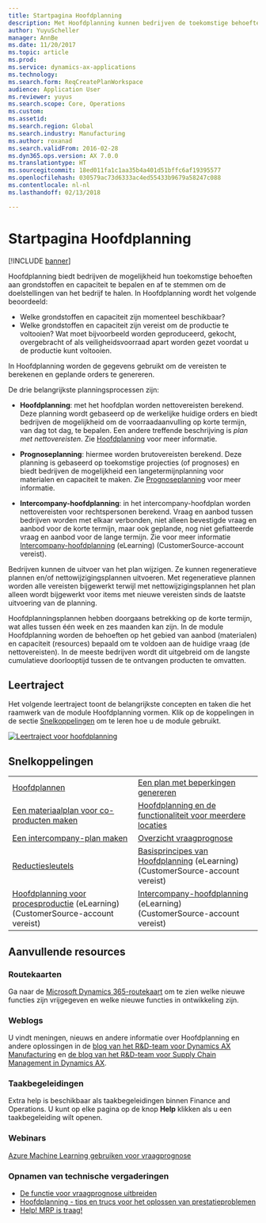 ```yaml
---
title: Startpagina Hoofdplanning
description: Met Hoofdplanning kunnen bedrijven de toekomstige behoefte aan grondstoffen en capaciteit bepalen en afstemmen om de doelstellingen van het bedrijf te halen.
author: YuyuScheller
manager: AnnBe
ms.date: 11/20/2017
ms.topic: article
ms.prod: 
ms.service: dynamics-ax-applications
ms.technology: 
ms.search.form: ReqCreatePlanWorkspace
audience: Application User
ms.reviewer: yuyus
ms.search.scope: Core, Operations
ms.custom: 
ms.assetid: 
ms.search.region: Global
ms.search.industry: Manufacturing
ms.author: roxanad
ms.search.validFrom: 2016-02-28
ms.dyn365.ops.version: AX 7.0.0
ms.translationtype: HT
ms.sourcegitcommit: 18ed011fa1c1aa35b4a401d51bffc6af19395577
ms.openlocfilehash: 030579ac73d6333ac4ed55433b9679a58247c088
ms.contentlocale: nl-nl
ms.lasthandoff: 02/13/2018

---
```


# <a name="master-planning-home-page"></a>Startpagina Hoofdplanning

[!INCLUDE [banner](../includes/banner.md)]

Hoofdplanning biedt bedrijven de mogelijkheid hun toekomstige behoeften aan grondstoffen en capaciteit te bepalen en af te stemmen om de doelstellingen van het bedrijf te halen. In Hoofdplanning wordt het volgende beoordeeld: 

-  Welke grondstoffen en capaciteit zijn momenteel beschikbaar? 
-  Welke grondstoffen en capaciteit zijn vereist om de productie te voltooien? Wat moet bijvoorbeeld worden geproduceerd, gekocht, overgebracht of als veiligheidsvoorraad apart worden gezet voordat u de productie kunt voltooien.

In Hoofdplanning worden de gegevens gebruikt om de vereisten te berekenen en geplande orders te genereren.

De drie belangrijkste planningsprocessen zijn:

-  **Hoofdplanning**: met het hoofdplan worden nettovereisten berekend. Deze planning wordt gebaseerd op de werkelijke huidige orders en biedt bedrijven de mogelijkheid om de voorraadaanvulling op korte termijn, van dag tot dag, te bepalen. Een andere treffende beschrijving is *plan met nettovereisten*. Zie [Hoofdplanning](master-plans.md) voor meer informatie. 

-  **Prognoseplanning**: hiermee worden brutovereisten berekend. Deze planning is gebaseerd op toekomstige projecties (of prognoses) en biedt bedrijven de mogelijkheid een langetermijnplanning voor materialen en capaciteit te maken. Zie [Prognoseplanning](introduction-demand-forecasting.md) voor meer informatie. 

-  **Intercompany-hoofdplanning**: in het intercompany-hoofdplan worden nettovereisten voor rechtspersonen berekend. Vraag en aanbod tussen bedrijven worden met elkaar verbonden, niet alleen bevestigde vraag en aanbod voor de korte termijn, maar ook geplande, nog niet gefiatteerde vraag en aanbod voor de lange termijn. Zie voor meer informatie [Intercompany-hoofdplanning](https://mbspartner.microsoft.com/AX/CourseOverview/1276) (eLearning) (CustomerSource-account vereist). 

Bedrijven kunnen de uitvoer van het plan wijzigen. Ze kunnen regeneratieve plannen en/of nettowijzigingsplannen uitvoeren. Met regeneratieve plannen worden alle vereisten bijgewerkt terwijl met nettowijzigingsplannen het plan alleen wordt bijgewerkt voor items met nieuwe vereisten sinds de laatste uitvoering van de planning.

Hoofdplanningsplannen hebben doorgaans betrekking op de korte termijn, wat alles tussen één week en zes maanden kan zijn. In de module Hoofdplanning worden de behoeften op het gebied van aanbod (materialen) en capaciteit (resources) bepaald om te voldoen aan de huidige vraag (de nettovereisten). In de meeste bedrijven wordt dit uitgebreid om de langste cumulatieve doorlooptijd tussen de te ontvangen producten te omvatten.

## <a name="learning-map"></a>Leertraject

Het volgende leertraject toont de belangrijkste concepten en taken die het raamwerk van de module Hoofdplanning vormen. Klik op de koppelingen in de sectie [Snelkoppelingen](#quick-links) om te leren hoe u de module gebruikt.

[![Leertraject voor hoofdplanning](./media/master-planning-learning-map.png)](./media/master-planning-learning-map.png)

## <a name="quick-links"></a>Snelkoppelingen

|      |   |
|------|---|
|        [Hoofdplannen](master-plans.md)       |     [Een plan met beperkingen genereren](./tasks/constrained-plan.md)  |
| [Een materiaalplan voor co-producten maken](./tasks/create-material-plan-co-products.md)   |  [Hoofdplanning en de functionaliteit voor meerdere locaties](master-plan-multisite-functionality.md)  |
| [Een intercompany-plan maken](./tasks/create-intercompany-plan.md) | [Overzicht vraagprognose](introduction-demand-forecasting.md)  | 
|[Reductiesleutels](reduction-keys.md)| [Basisprincipes van Hoofdplanning](https://mbspartner.microsoft.com/AX/CourseOverview/1275) (eLearning) (CustomerSource-account vereist)     |
|  [Hoofdplanning voor procesproductie](https://mbspartner.microsoft.com/D365E/CourseOverview/1514) (eLearning) (CustomerSource-account vereist) | [Intercompany-hoofdplanning](https://mbspartner.microsoft.com/AX/CourseOverview/1276) (eLearning) (CustomerSource-account vereist)|
                                  
## <a name="additional-resources"></a>Aanvullende resources

### <a name="roadmaps"></a>Routekaarten
Ga naar de [Microsoft Dynamics 365-routekaart](https://roadmap.dynamics.com/) om te zien welke nieuwe functies zijn vrijgegeven en welke nieuwe functies in ontwikkeling zijn.

### <a name="blogs"></a>Weblogs
U vindt meningen, nieuws en andere informatie over Hoofdplanning en andere oplossingen in de [blog van het R&D-team voor Dynamics AX Manufacturing](https://blogs.msdn.microsoft.com/axmfg) en [de blog van het R&D-team voor Supply Chain Management in Dynamics AX](https://blogs.msdn.microsoft.com/dynamicsaxscm).

### <a name="task-guides"></a>Taakbegeleidingen
Extra help is beschikbaar als taakbegeleidingen binnen Finance and Operations. U kunt op elke pagina op de knop **Help** klikken als u een taakbegeleiding wilt openen.

### <a name="webinars"></a>Webinars
[Azure Machine Learning gebruiken voor vraagprognose](https://www.youtube.com/watch?v=4nQsccdFFDA&feature=youtu.be)

### <a name="tech-conference-recordings"></a>Opnamen van technische vergaderingen
-  [De functie voor vraagprognose uitbreiden](https://www.youtube.com/watch?v=4OIKIXLiNjI&feature=youtu.be)
-  [Hoofdplanning - tips en trucs voor het oplossen van prestatieproblemen](https://youtu.be/7v8BPmEs9Dg)
-  [Help! MRP is traag!](https://youtu.be/RLXybx20B5o)




